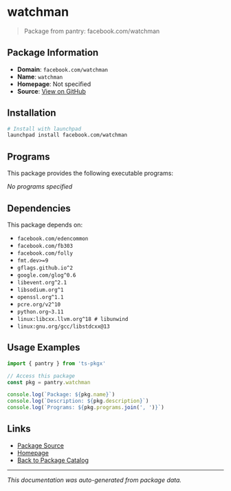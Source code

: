 # watchman

> Package from pantry: facebook.com/watchman

## Package Information

- **Domain**: `facebook.com/watchman`
- **Name**: `watchman`
- **Homepage**: Not specified
- **Source**: [View on GitHub](https://github.com/pkgxdev/pantry/tree/main/projects/facebook.com/watchman/package.yml)

## Installation

```bash
# Install with launchpad
launchpad install facebook.com/watchman
```

## Programs

This package provides the following executable programs:

*No programs specified*

## Dependencies

This package depends on:

- `facebook.com/edencommon`
- `facebook.com/fb303`
- `facebook.com/folly`
- `fmt.dev>=9`
- `gflags.github.io^2`
- `google.com/glog^0.6`
- `libevent.org^2.1`
- `libsodium.org^1`
- `openssl.org^1.1`
- `pcre.org/v2^10`
- `python.org~3.11`
- `linux:libcxx.llvm.org^18 # libunwind`
- `linux:gnu.org/gcc/libstdcxx@13`

## Usage Examples

```typescript
import { pantry } from 'ts-pkgx'

// Access this package
const pkg = pantry.watchman

console.log(`Package: ${pkg.name}`)
console.log(`Description: ${pkg.description}`)
console.log(`Programs: ${pkg.programs.join(', ')}`)
```

## Links

- [Package Source](https://github.com/pkgxdev/pantry/tree/main/projects/facebook.com/watchman/package.yml)
- [Homepage](#)
- [Back to Package Catalog](../../../package-catalog.md)

---

*This documentation was auto-generated from package data.*
